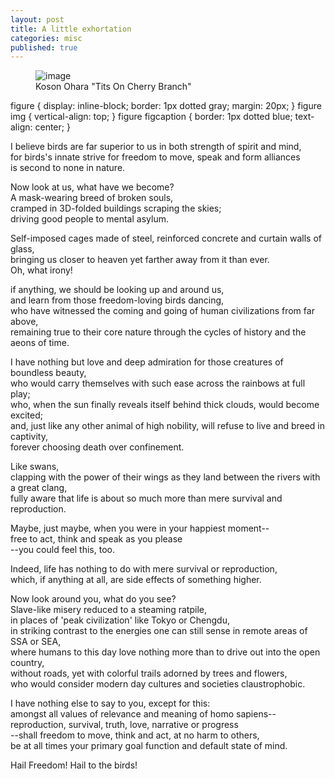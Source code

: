```yaml
---
layout: post
title: A little exhortation
categories: misc
published: true
---
```


<figure>
    <img src='/blog/assets/images/ohara_koson_cherry_branch.jpeg' width='auto' height='auto' alt='image' />
    <figcaption>Koson Ohara "Tits On Cherry Branch"</figcaption>
</figure> 

figure {
    display: inline-block;
    border: 1px dotted gray;
    margin: 20px;
}
figure img {
    vertical-align: top;
}
figure figcaption {
    border: 1px dotted blue;
    text-align: center;
}

I believe birds are far superior to us in both strength of spirit and mind,<br>
for birds's innate strive for freedom to move, speak and form alliances<br>
is second to none in nature.

Now look at us, what have we become?<br>
A mask-wearing breed of broken souls,<br>
cramped in 3D-folded buildings scraping the skies;<br>
driving good people to mental asylum.<br>

Self-imposed cages made of steel, reinforced concrete and curtain walls of glass,<br>
bringing us closer to heaven yet farther away from it than ever.<br>
Oh, what irony!

if anything, we should be looking up and around us,<br>
and learn from those freedom-loving birds dancing,<br>
who have witnessed the coming and going of human civilizations from far above,<br>
remaining true to their core nature through the cycles of history and the aeons of time.

I have nothing but love and deep admiration for those creatures of boundless beauty,<br>
who would carry themselves with such ease across the rainbows at full play;<br>
who, when the sun finally reveals itself behind thick clouds, would become excited;<br>
and, just like any other animal of high nobility, will refuse to live and breed in captivity,<br>
forever choosing death over confinement.

Like swans,<br>
clapping with the power of their wings as they land between the rivers with a great clang,<br>
fully aware that life is about so much more than mere survival and reproduction.

Maybe, just maybe, when you were in your happiest moment--<br>
free to act, think and speak as you please<br>
--you could feel this, too.

Indeed, life has nothing to do with mere survival or reproduction,<br>
which, if anything at all, are side effects of something higher.

Now look around you, what do you see?<br>
Slave-like misery reduced to a steaming ratpile,<br>
in places of 'peak civilization' like Tokyo or Chengdu,<br>
in striking contrast to the energies one can still sense in remote areas of SSA or SEA,<br>
where humans to this day love nothing more than to drive out into the open country,<br>
without roads, yet with colorful trails adorned by trees and flowers,<br>
who would consider modern day cultures and societies claustrophobic.

I have nothing else to say to you, except for this:<br>
amongst all values of relevance and meaning of homo sapiens--<br>
reproduction, survival, truth, love, narrative or progress<br>
--shall freedom to move, think and act, at no harm to others,<br>
be at all times your primary goal function and default state of mind.

Hail Freedom! Hail to the birds! 